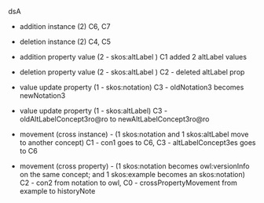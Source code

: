 dsA

- addition instance (2)
    C6, C7
- deletion instance (2)
    C4, C5


- addition property value (2 - skos:altLabel  )
    C1 added 2 altLabel values
- deletion property value (2 - skos:altLabel )
    C2 - deleted altLabel prop


- value update property (1 - skos:notation)
    C3 - oldNotation3 becomes newNotation3
- value update property (1 - skos:altLabel)
    C3 - oldAltLabelConcept3ro@ro to newAltLabelConcept3ro@ro


- movement (cross instance) - (1 skos:notation and 1 skos:altLabel move to another concept)
    C1 - con1 goes to C6,
    C3 - altLabelConcept3es goes to C6
- movement (cross property) - (1 skos:notation becomes owl:versionInfo on the same concept; and 1 skos:example becomes an skos:notation)
  C2 - con2 from notation to owl,
  C0 - crossPropertyMovement from example to historyNote




